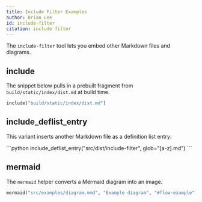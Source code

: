 ```yaml
---
title: Include Filter Examples
author: Brian Lee
id: include-filter
citation: include filter
---
```


The `include-filter` tool lets you embed other Markdown files and diagrams.

## include

The snippet below pulls in a prebuilt fragment from `build/static/index/dist.md` at build time.

```python
include("build/static/index/dist.md")
```

## include_deflist_entry

This variant inserts another Markdown file as a definition list entry:

<dl>
```python
include_deflist_entry("src/dist/include-filter", glob="[a-z].md")
```
</dl>

## mermaid

The `mermaid` helper converts a Mermaid diagram into an image.

```python
mermaid("src/examples/diagram.mmd", "Example diagram", "#flow-example")
```

